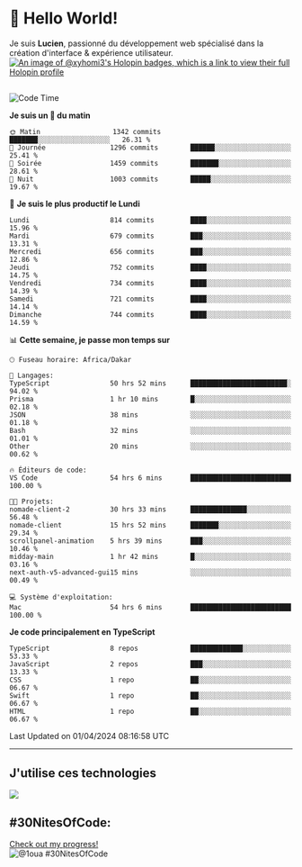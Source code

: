 # 👋 Hello World!

Je suis **Lucien**, passionné du développement web spécialisé dans la création d'interface & expérience utilisateur.
[![An image of @xyhomi3's Holopin badges, which is a link to view their full Holopin profile](https://holopin.me/xyhomi3)](https://holopin.io/@xyhomi3)

##

<!--START_SECTION:waka-->
![Code Time](http://img.shields.io/badge/Code%20Time-808%20hrs%2058%20mins-blue)

**Je suis un 🐤 du matin** 

```text
🌞 Matin                  1342 commits        ███████░░░░░░░░░░░░░░░░░░   26.31 % 
🌆 Journée                1296 commits        ██████░░░░░░░░░░░░░░░░░░░   25.41 % 
🌃 Soirée                 1459 commits        ███████░░░░░░░░░░░░░░░░░░   28.61 % 
🌙 Nuit                   1003 commits        █████░░░░░░░░░░░░░░░░░░░░   19.67 % 
```
📅 **Je suis le plus productif le Lundi** 

```text
Lundi                    814 commits         ████░░░░░░░░░░░░░░░░░░░░░   15.96 % 
Mardi                    679 commits         ███░░░░░░░░░░░░░░░░░░░░░░   13.31 % 
Mercredi                 656 commits         ███░░░░░░░░░░░░░░░░░░░░░░   12.86 % 
Jeudi                    752 commits         ████░░░░░░░░░░░░░░░░░░░░░   14.75 % 
Vendredi                 734 commits         ████░░░░░░░░░░░░░░░░░░░░░   14.39 % 
Samedi                   721 commits         ████░░░░░░░░░░░░░░░░░░░░░   14.14 % 
Dimanche                 744 commits         ████░░░░░░░░░░░░░░░░░░░░░   14.59 % 
```


📊 **Cette semaine, je passe mon temps sur** 

```text
🕑︎ Fuseau horaire: Africa/Dakar

💬 Langages: 
TypeScript               50 hrs 52 mins      ████████████████████████░   94.02 % 
Prisma                   1 hr 10 mins        █░░░░░░░░░░░░░░░░░░░░░░░░   02.18 % 
JSON                     38 mins             ░░░░░░░░░░░░░░░░░░░░░░░░░   01.18 % 
Bash                     32 mins             ░░░░░░░░░░░░░░░░░░░░░░░░░   01.01 % 
Other                    20 mins             ░░░░░░░░░░░░░░░░░░░░░░░░░   00.62 % 

🔥 Éditeurs de code: 
VS Code                  54 hrs 6 mins       █████████████████████████   100.00 % 

🐱‍💻 Projets: 
nomade-client-2          30 hrs 33 mins      ██████████████░░░░░░░░░░░   56.48 % 
nomade-client            15 hrs 52 mins      ███████░░░░░░░░░░░░░░░░░░   29.34 % 
scrollpanel-animation    5 hrs 39 mins       ███░░░░░░░░░░░░░░░░░░░░░░   10.46 % 
midday-main              1 hr 42 mins        █░░░░░░░░░░░░░░░░░░░░░░░░   03.16 % 
next-auth-v5-advanced-gui15 mins             ░░░░░░░░░░░░░░░░░░░░░░░░░   00.49 % 

💻 Système d'exploitation: 
Mac                      54 hrs 6 mins       █████████████████████████   100.00 % 
```

**Je code principalement en TypeScript** 

```text
TypeScript               8 repos             █████████████░░░░░░░░░░░░   53.33 % 
JavaScript               2 repos             ███░░░░░░░░░░░░░░░░░░░░░░   13.33 % 
CSS                      1 repo              ██░░░░░░░░░░░░░░░░░░░░░░░   06.67 % 
Swift                    1 repo              ██░░░░░░░░░░░░░░░░░░░░░░░   06.67 % 
HTML                     1 repo              ██░░░░░░░░░░░░░░░░░░░░░░░   06.67 % 
```




 Last Updated on 01/04/2024 08:16:58 UTC
<!--END_SECTION:waka-->
---

## J'utilise ces technologies

<p align="left">
  <a href="https://skillicons.dev">
    <img src="https://skillicons.dev/icons?i=ts,js,md,scss,tailwind,react,redux,docker,express,astro,vite,nextjs,vercel,figma,ableton" />
  </a>
</p>

## #30NitesOfCode:
  [Check out my progress!](https://www.codedex.io/@1oua/30-nites-of-code)  
  ![@1oua #30NitesOfCode](https://www.codedex.io/api/petStatus?user=1oua)
